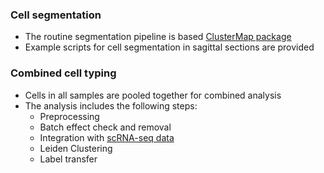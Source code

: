 ### Cell segmentation
- The routine segmentation pipeline is based [ClusterMap package](https://github.com/wanglab-broad/ClusterMap)
- Example scripts for cell segmentation in sagittal sections are provided

### Combined cell typing
- Cells in all samples are pooled together for combined analysis
- The analysis includes the following steps:
  - Preprocessing
  - Batch effect check and removal
  - Integration with [scRNA-seq data](http://mousebrain.org/adolescent/downloads.html)  
  - Leiden Clustering
  - Label transfer
